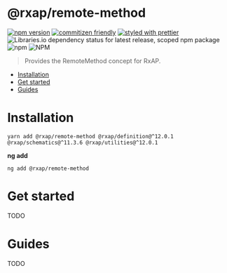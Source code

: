 @rxap/remote-method
======

[![npm version](https://img.shields.io/npm/v/@rxap/remote-method?style=flat-square)](https://www.npmjs.com/package/@rxap/remote-method)
[![commitizen friendly](https://img.shields.io/badge/commitizen-friendly-brightgreen.svg?style=flat-square)](https://commitizen.github.io/cz-cli/)
[![styled with prettier](https://img.shields.io/badge/styled_with-prettier-ff69b4.svg?style=flat-square)](https://github.com/prettier/prettier)
![Libraries.io dependency status for latest release, scoped npm package](https://img.shields.io/librariesio/release/npm/@rxap/remote-method)
![npm](https://img.shields.io/npm/dm/@rxap/remote-method)
![NPM](https://img.shields.io/npm/l/@rxap/remote-method)

> Provides the RemoteMethod concept for RxAP.

- [Installation](#installation)
- [Get started](#get-started)
- [Guides](#guides)

# Installation

```
yarn add @rxap/remote-method @rxap/definition@^12.0.1 @rxap/schematics@^11.3.6 @rxap/utilities@^12.0.1 
```

**ng add**
```
ng add @rxap/remote-method
```

# Get started

TODO

# Guides

TODO


